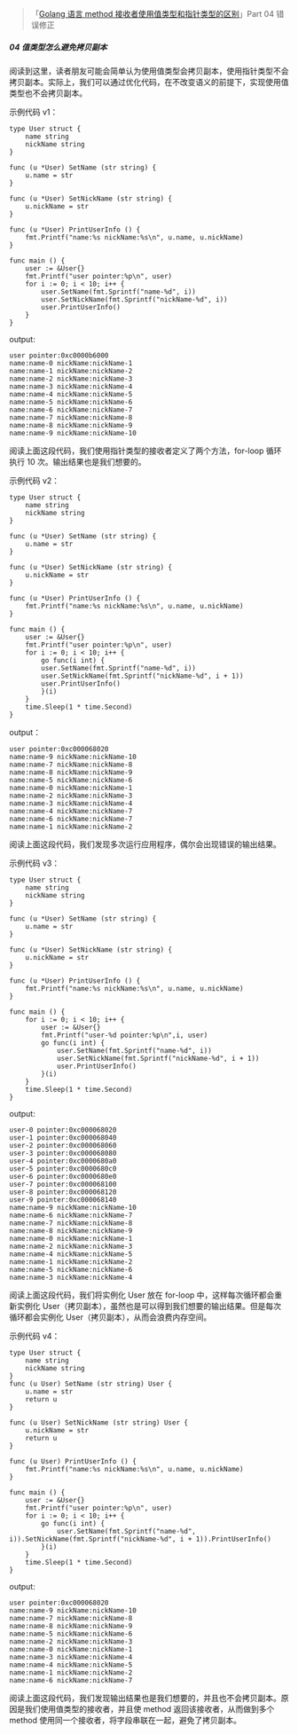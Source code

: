 >「[Golang 语言 method 接收者使用值类型和指针类型的区别](https://mp.weixin.qq.com/s/OOCiJlCOKe6EE98nydBExw)」Part 04 错误修正

##### 04 值类型怎么避免拷贝副本
阅读到这里，读者朋友可能会简单认为使用值类型会拷贝副本，使用指针类型不会拷贝副本。实际上，我们可以通过优化代码，在不改变语义的前提下，实现使用值类型也不会拷贝副本。

示例代码 v1：
```golang
type User struct {
	name string
	nickName string
}

func (u *User) SetName (str string) {
	u.name = str
}

func (u *User) SetNickName (str string) {
	u.nickName = str
}

func (u *User) PrintUserInfo () {
	fmt.Printf("name:%s nickName:%s\n", u.name, u.nickName)
}

func main () {
    user := &User{}
    fmt.Printf("user pointer:%p\n", user)
    for i := 0; i < 10; i++ {
        user.SetName(fmt.Sprintf("name-%d", i))
        user.SetNickName(fmt.Sprintf("nickName-%d", i))
        user.PrintUserInfo()
    }
}
```
output:
```golang
user pointer:0xc0000b6000
name:name-0 nickName:nickName-1
name:name-1 nickName:nickName-2
name:name-2 nickName:nickName-3
name:name-3 nickName:nickName-4
name:name-4 nickName:nickName-5
name:name-5 nickName:nickName-6
name:name-6 nickName:nickName-7
name:name-7 nickName:nickName-8
name:name-8 nickName:nickName-9
name:name-9 nickName:nickName-10
```
阅读上面这段代码，我们使用指针类型的接收者定义了两个方法，for-loop 循环执行 10 次。输出结果也是我们想要的。

示例代码 v2：
```golang
type User struct {
	name string
	nickName string
}

func (u *User) SetName (str string) {
	u.name = str
}

func (u *User) SetNickName (str string) {
	u.nickName = str
}

func (u *User) PrintUserInfo () {
	fmt.Printf("name:%s nickName:%s\n", u.name, u.nickName)
}

func main () {
    user := &User{}
    fmt.Printf("user pointer:%p\n", user)
    for i := 0; i < 10; i++ {
        go func(i int) {
        user.SetName(fmt.Sprintf("name-%d", i))
        user.SetNickName(fmt.Sprintf("nickName-%d", i + 1))
        user.PrintUserInfo()
        }(i)
    }
    time.Sleep(1 * time.Second)
}
```
output：
```golang
user pointer:0xc000068020
name:name-9 nickName:nickName-10
name:name-7 nickName:nickName-8
name:name-8 nickName:nickName-9
name:name-5 nickName:nickName-6
name:name-0 nickName:nickName-1
name:name-2 nickName:nickName-3
name:name-3 nickName:nickName-4
name:name-4 nickName:nickName-7
name:name-6 nickName:nickName-7
name:name-1 nickName:nickName-2

```
阅读上面这段代码，我们发现多次运行应用程序，偶尔会出现错误的输出结果。

示例代码 v3：
```golang
type User struct {
	name string
	nickName string
}

func (u *User) SetName (str string) {
	u.name = str
}

func (u *User) SetNickName (str string) {
	u.nickName = str
}

func (u *User) PrintUserInfo () {
	fmt.Printf("name:%s nickName:%s\n", u.name, u.nickName)
}

func main () {
    for i := 0; i < 10; i++ {
        user := &User{}
        fmt.Printf("user-%d pointer:%p\n",i, user)
        go func(i int) {
            user.SetName(fmt.Sprintf("name-%d", i))
            user.SetNickName(fmt.Sprintf("nickName-%d", i + 1))
            user.PrintUserInfo()
        }(i)
    }
    time.Sleep(1 * time.Second)
}
```
output:
```golang
user-0 pointer:0xc000068020
user-1 pointer:0xc000068040
user-2 pointer:0xc000068060
user-3 pointer:0xc000068080
user-4 pointer:0xc0000680a0
user-5 pointer:0xc0000680c0
user-6 pointer:0xc0000680e0
user-7 pointer:0xc000068100
user-8 pointer:0xc000068120
user-9 pointer:0xc000068140
name:name-9 nickName:nickName-10
name:name-6 nickName:nickName-7
name:name-7 nickName:nickName-8
name:name-8 nickName:nickName-9
name:name-0 nickName:nickName-1
name:name-2 nickName:nickName-3
name:name-4 nickName:nickName-5
name:name-1 nickName:nickName-2
name:name-5 nickName:nickName-6
name:name-3 nickName:nickName-4

```
阅读上面这段代码，我们将实例化 User 放在 for-loop 中，这样每次循环都会重新实例化 User（拷贝副本），虽然也是可以得到我们想要的输出结果。但是每次循环都会实例化 User（拷贝副本），从而会浪费内存空间。

示例代码 v4：
```golang
type User struct {
	name string
	nickName string
}
func (u User) SetName (str string) User {
    u.name = str
    return u
}

func (u User) SetNickName (str string) User {
    u.nickName = str
    return u
}

func (u User) PrintUserInfo () {
    fmt.Printf("name:%s nickName:%s\n", u.name, u.nickName)
}

func main () {
    user := &User{}
    fmt.Printf("user pointer:%p\n", user)
    for i := 0; i < 10; i++ {
        go func(i int) {
            user.SetName(fmt.Sprintf("name-%d", i)).SetNickName(fmt.Sprintf("nickName-%d", i + 1)).PrintUserInfo()
        }(i)
    }
    time.Sleep(1 * time.Second)
}
```
output:
```golang
user pointer:0xc000068020
name:name-9 nickName:nickName-10
name:name-7 nickName:nickName-8
name:name-8 nickName:nickName-9
name:name-5 nickName:nickName-6
name:name-2 nickName:nickName-3
name:name-0 nickName:nickName-1
name:name-3 nickName:nickName-4
name:name-4 nickName:nickName-5
name:name-1 nickName:nickName-2
name:name-6 nickName:nickName-7
```
阅读上面这段代码，我们发现输出结果也是我们想要的，并且也不会拷贝副本。原因是我们使用值类型的接收者，并且使 method 返回该接收者，从而做到多个 method 使用同一个接收者，将字段串联在一起，避免了拷贝副本。
